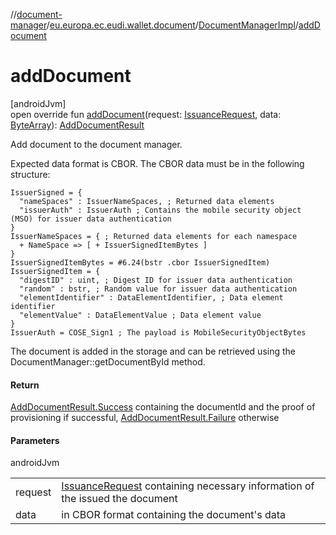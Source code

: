 //[document-manager](../../../index.md)/[eu.europa.ec.eudi.wallet.document](../index.md)/[DocumentManagerImpl](index.md)/[addDocument](add-document.md)

# addDocument

[androidJvm]\
open override fun [addDocument](add-document.md)(request: [IssuanceRequest](../-issuance-request/index.md), data: [ByteArray](https://kotlinlang.org/api/latest/jvm/stdlib/kotlin/-byte-array/index.html)): [AddDocumentResult](../-add-document-result/index.md)

Add document to the document manager.

Expected data format is CBOR. The CBOR data must be in the following structure:

```cddl
IssuerSigned = {
  "nameSpaces" : IssuerNameSpaces, ; Returned data elements
  "issuerAuth" : IssuerAuth ; Contains the mobile security object (MSO) for issuer data authentication
}
IssuerNameSpaces = { ; Returned data elements for each namespace
  + NameSpace => [ + IssuerSignedItemBytes ]
}
IssuerSignedItemBytes = #6.24(bstr .cbor IssuerSignedItem)
IssuerSignedItem = {
  "digestID" : uint, ; Digest ID for issuer data authentication
  "random" : bstr, ; Random value for issuer data authentication
  "elementIdentifier" : DataElementIdentifier, ; Data element identifier
  "elementValue" : DataElementValue ; Data element value
}
IssuerAuth = COSE_Sign1 ; The payload is MobileSecurityObjectBytes
```

The document is added in the storage and can be retrieved using the DocumentManager::getDocumentById method.

#### Return

[AddDocumentResult.Success](../-add-document-result/-success/index.md) containing the documentId and the proof of provisioning if successful, [AddDocumentResult.Failure](../-add-document-result/-failure/index.md) otherwise

#### Parameters

androidJvm

| | |
|---|---|
| request | [IssuanceRequest](../-issuance-request/index.md) containing necessary information of the issued the document |
| data | in CBOR format containing the document's data |

